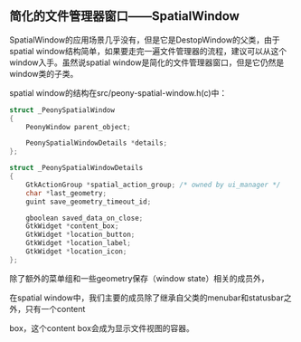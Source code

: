 ## 简化的文件管理器窗口——SpatialWindow

SpatialWindow的应用场景几乎没有，但是它是DestopWindow的父类，由于spatial window结构简单，如果要走完一遍文件管理器的流程，建议可以从这个window入手。虽然说spatial window是简化的文件管理器窗口，但是它仍然是window类的子类。

spatial window的结构在src/peony-spatial-window.h\(c\)中：

```c
struct _PeonySpatialWindow
{
    PeonyWindow parent_object;

    PeonySpatialWindowDetails *details;
};
```

```c
struct _PeonySpatialWindowDetails
{
    GtkActionGroup *spatial_action_group; /* owned by ui_manager */
    char *last_geometry;
    guint save_geometry_timeout_id;

    gboolean saved_data_on_close;
    GtkWidget *content_box;
    GtkWidget *location_button;
    GtkWidget *location_label;
    GtkWidget *location_icon;
};
```

除了额外的菜单组和一些geometry保存（window state）相关的成员外，

在spatial window中，我们主要的成员除了继承自父类的menubar和statusbar之外，只有一个content

box，这个content box会成为显示文件视图的容器。


